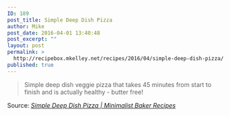 ```yaml
---
ID: 189
post_title: Simple Deep Dish Pizza
author: Mike
post_date: 2016-04-01 13:40:48
post_excerpt: ""
layout: post
permalink: >
  http://recipebox.mkelley.net/recipes/2016/04/simple-deep-dish-pizza/
published: true
---
```

<blockquote>Simple deep dish veggie pizza that takes 45 minutes from start to finish and is actually healthy - butter free!</blockquote>
Source: <em><a href="http://minimalistbaker.com/simple-deep-dish-pizza/">Simple Deep Dish Pizza | Minimalist Baker Recipes</a></em>